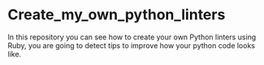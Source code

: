 # Create_my_own_python_linters
In this repository you can see how to create your own Python linters using Ruby, you are going to detect tips to improve how your python code looks like.
